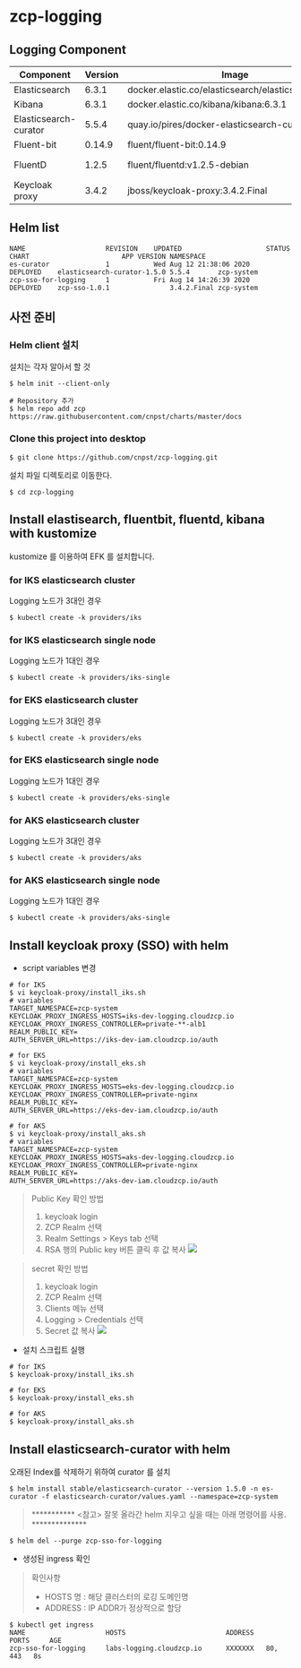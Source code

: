 # zcp-logging

## Logging Component 

| Component        | Version           | Image  | etc |
| ------------- |-------------|-----|----|
|Elasticsearch| 6.3.1 |docker.elastic.co/elasticsearch/elasticsearch:6.3.1
|Kibana|  6.3.1 |docker.elastic.co/kibana/kibana:6.3.1
|Elasticsearch-curator|  5.5.4  |quay.io/pires/docker-elasticsearch-curator:5.5.4
|Fluent-bit| 0.14.9 |fluent/fluent-bit:0.14.9
|FluentD| 1.2.5 |fluent/fluentd:v1.2.5-debian | Add plugins
|Keycloak proxy| 3.4.2  |jboss/keycloak-proxy:3.4.2.Final

## Helm list
```
NAME                 	REVISION	UPDATED                 	STATUS  	CHART                      	APP VERSION	NAMESPACE
es-curator           	1       	Wed Aug 12 21:38:06 2020	DEPLOYED	elasticsearch-curator-1.5.0	5.5.4      	zcp-system
zcp-sso-for-logging  	1       	Fri Aug 14 14:26:39 2020	DEPLOYED	zcp-sso-1.0.1              	3.4.2.Final	zcp-system
```

## 사전 준비
### Helm client 설치 
설치는 각자 알아서 할 것
```shell script
$ helm init --client-only

# Repository 추가
$ helm repo add zcp https://raw.githubusercontent.com/cnpst/charts/master/docs
```

### Clone this project into desktop
```shell script
$ git clone https://github.com/cnpst/zcp-logging.git
```
설치 파일 디렉토리로 이동한다.
```shell script
$ cd zcp-logging
```

## Install elastisearch, fluentbit, fluentd, kibana with kustomize

kustomize 를 이용하여 EFK 를 설치합니다.

### for IKS elasticsearch cluster

Logging 노드가 3대인 경우

```shell script
$ kubectl create -k providers/iks
```

### for IKS elasticsearch single node

Logging 노드가 1대인 경우

```shell script
$ kubectl create -k providers/iks-single
```

### for EKS elasticsearch cluster

Logging 노드가 3대인 경우

```shell script
$ kubectl create -k providers/eks
```

### for EKS elasticsearch single node

Logging 노드가 1대인 경우

```shell script
$ kubectl create -k providers/eks-single
```

### for AKS elasticsearch cluster

Logging 노드가 3대인 경우

```shell script
$ kubectl create -k providers/aks
```

### for AKS elasticsearch single node

Logging 노드가 1대인 경우

```shell script
$ kubectl create -k providers/aks-single
```

## Install keycloak proxy (SSO) with helm

* script variables 변경
```shell script
# for IKS
$ vi keycloak-proxy/install_iks.sh
# variables
TARGET_NAMESPACE=zcp-system
KEYCLOAK_PROXY_INGRESS_HOSTS=iks-dev-logging.cloudzcp.io
KEYCLOAK_PROXY_INGRESS_CONTROLLER=private-**-alb1
REALM_PUBLIC_KEY=
AUTH_SERVER_URL=https://iks-dev-iam.cloudzcp.io/auth

# for EKS
$ vi keycloak-proxy/install_eks.sh
# variables
TARGET_NAMESPACE=zcp-system
KEYCLOAK_PROXY_INGRESS_HOSTS=eks-dev-logging.cloudzcp.io
KEYCLOAK_PROXY_INGRESS_CONTROLLER=private-nginx
REALM_PUBLIC_KEY=
AUTH_SERVER_URL=https://eks-dev-iam.cloudzcp.io/auth

# for AKS
$ vi keycloak-proxy/install_aks.sh
# variables
TARGET_NAMESPACE=zcp-system
KEYCLOAK_PROXY_INGRESS_HOSTS=aks-dev-logging.cloudzcp.io
KEYCLOAK_PROXY_INGRESS_CONTROLLER=private-nginx
REALM_PUBLIC_KEY=
AUTH_SERVER_URL=https://aks-dev-iam.cloudzcp.io/auth
```

> Public Key 확인 방법
> 1. keycloak login
> 2. ZCP Realm 선택
> 3. Realm Settings > Keys tab 선택
> 4. RSA 행의 Public key 버튼 클릭 후 값 복사
> ![](./img/2019-01-31-15-33-15.png)

> secret 확인 방법
> 1. keycloak login
> 2. ZCP Realm 선택
> 3. Clients 메뉴 선택
> 4. Logging > Credentials 선택
> 5. Secret 값 복사
> ![](./img/2019-01-31-15-37-09.png)

* 설치 스크립트 실행
```shell script
# for IKS
$ keycloak-proxy/install_iks.sh

# for EKS
$ keycloak-proxy/install_eks.sh

# for AKS
$ keycloak-proxy/install_aks.sh
```

## Install elasticsearch-curator with helm

오래된 Index를 삭제하기 위하여 curator 를 설치

```shell script
$ helm install stable/elasticsearch-curator --version 1.5.0 -n es-curator -f elasticsearch-curator/values.yaml --namespace=zcp-system
```
>
> *********** <참고> 잘못 올라간 helm 지우고 싶을 때는 아래 명령어를 사용. **************
>
```shell script
$ helm del --purge zcp-sso-for-logging
```

* 생성된 ingress 확인
> 확인사항
> * HOSTS 명 : 해당 클러스터의 로깅 도메인명  
> * ADDRESS : IP ADDR가 정상적으로 할당 

```shell script
$ kubectl get ingress
NAME                    HOSTS                         ADDRESS          PORTS     AGE
zcp-sso-for-logging     labs-logging.cloudzcp.io      XXXXXXX   80, 443   8s
```

